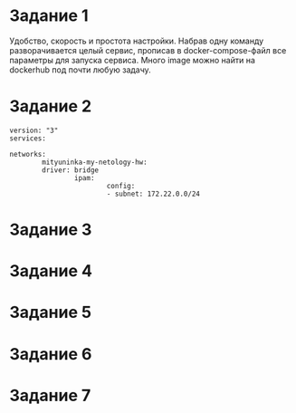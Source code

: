 # Задание 1
Удобство, скорость и простота настройки. 
Набрав одну команду разворачивается целый сервис, прописав в docker-compose-файл все параметры для запуска сервиса.
Много image можно найти на dockerhub под почти любую задачу.

# Задание 2
```
version: "3"
services:

networks:
        mityuninka-my-netology-hw:
        driver: bridge
                ipam:
                        config:
                        - subnet: 172.22.0.0/24
```
# Задание 3

# Задание 4

# Задание 5

# Задание 6

# Задание 7
